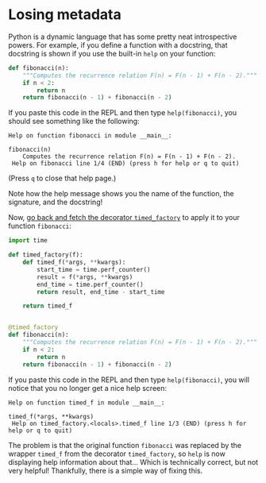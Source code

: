 # Losing metadata

Python is a dynamic language that has some pretty neat introspective powers.
For example, if you define a function with a docstring, that docstring is shown if you use the built-in `help` on your function:

```py
def fibonacci(n):
    """Computes the recurrence relation F(n) = F(n - 1) + F(n - 2)."""
    if n < 2:
        return n
    return fibonacci(n - 1) + fibonacci(n - 2)
```

If you paste this code in the REPL and then type `help(fibonacci)`, you should see something like the following:

```
Help on function fibonacci in module __main__:

fibonacci(n)
    Computes the recurrence relation F(n) = F(n - 1) + F(n - 2).
 Help on fibonacci line 1/4 (END) (press h for help or q to quit)
```

(Press `q` to close that help page.)

Note how the help message shows you the name of the function, the signature, and the docstring!

Now, [go back and fetch the decorator `timed_factory`](./general-signatures.md) to apply it to your function `fibonacci`:

```py
import time

def timed_factory(f):
    def timed_f(*args, **kwargs):
        start_time = time.perf_counter()
        result = f(*args, **kwargs)
        end_time = time.perf_counter()
        return result, end_time - start_time

    return timed_f


@timed_factory
def fibonacci(n):
    """Computes the recurrence relation F(n) = F(n - 1) + F(n - 2)."""
    if n < 2:
        return n
    return fibonacci(n - 1) + fibonacci(n - 2)
```

If you paste this code in the REPL and then type `help(fibonacci)`, you will notice that you no longer get a nice help screen:

```
Help on function timed_f in module __main__:

timed_f(*args, **kwargs)
 Help on timed_factory.<locals>.timed_f line 1/3 (END) (press h for help or q to quit)
```

The problem is that the original function `fibonacci` was replaced by the wrapper `timed_f` from the decorator `timed_factory`, so `help` is now displaying help information about that...
Which is technically correct, but not very helpful!
Thankfully, there is a simple way of fixing this.
